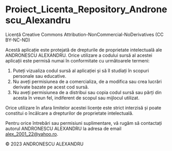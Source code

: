 # Proiect_Licenta_Repository_Andronescu_Alexandru

Licență Creative Commons Attribution-NonCommercial-NoDerivatives (CC BY-NC-ND)

Acestă aplicație este protejată de drepturile de proprietate intelectuală ale ANDRONESCU ALEXANDRU. Orice utilizare a codului sursă al acestei aplicații este permisă numai în conformitate cu următoarele termeni:

1. Puteți vizualiza codul sursă al aplicației și să îl studiați în scopuri personale sau educative.
2. Nu aveți permisiunea de a comercializa, de a modifica sau crea lucrări derivate bazate pe acest cod sursă.
3. Nu aveți permisiunea de a distribui sau copia codul sursă sau părți din acesta în vreun fel, indiferent de scopul sau mijlocul utilizat.

Orice utilizare în afara limitelor acestei licențe este strict interzisă și poate constitui o încălcare a drepturilor de proprietate intelectuală.

Pentru orice întrebări sau permisiuni suplimentare, vă rugăm să contactați autorul ANDRONESCU ALEXANDRU la adresa de email alex_2001_22@yahoo.ro.

© 2023 ANDRONESCU ALEXANDRU
